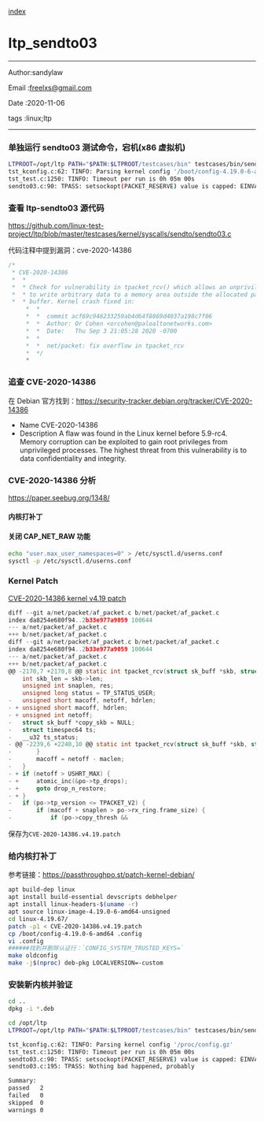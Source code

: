[index](./index.md)

# ltp_sendto03

---

Author:sandylaw

Email :freelxs@gmail.com

Date :2020-11-06

tags :linux;ltp

---

### 单独运行 sendto03 测试命令，宕机(x86 虚拟机)

```bash
LTPROOT=/opt/ltp PATH="$PATH:$LTPROOT/testcases/bin" testcases/bin/sendto03
tst_kconfig.c:62: TINFO: Parsing kernel config '/boot/config-4.19.0-6-amd64'
tst_test.c:1250: TINFO: Timeout per run is 0h 05m 00s
sendto03.c:90: TPASS: setsockopt(PACKET_RESERVE) value is capped: EINVAL (22)
```

### 查看 ltp-sendto03 源代码

<https://github.com/linux-test-project/ltp/blob/master/testcases/kernel/syscalls/sendto/sendto03.c>

代码注释中提到漏洞：cve-2020-14386

```c
/*
 * CVE-2020-14386
 *  *
 *  * Check for vulnerability in tpacket_rcv() which allows an unprivileged user
 *  * to write arbitrary data to a memory area outside the allocated packet
 *  * buffer. Kernel crash fixed in:
     *  *
     *  *  commit acf69c946233259ab4d64f8869d4037a198c7f06
     *  *  Author: Or Cohen <orcohen@paloaltonetworks.com>
     *  *  Date:   Thu Sep 3 21:05:28 2020 -0700
     *  *
     *  *  net/packet: fix overflow in tpacket_rcv
     *  */
     *
```

### 追查 CVE-2020-14386

在 Debian 官方找到：<https://security-tracker.debian.org/tracker/CVE-2020-14386>

- Name CVE-2020-14386
- Description A flaw was found in the Linux kernel before 5.9-rc4. Memory corruption can be exploited to gain root privileges from unprivileged processes. The highest threat from this vulnerability is to data confidentiality and integrity.

### CVE-2020-14386 分析

<https://paper.seebug.org/1348/>

#### 内核打补丁

#### 关闭 CAP_NET_RAW 功能

```bash
echo "user.max_user_namespaces=0" > /etc/sysctl.d/userns.conf
sysctl -p /etc/sysctl.d/userns.conf
```

### Kernel Patch

[CVE-2020-14386 kernel v4.19 patch](https://git.kernel.org/pub/scm/linux/kernel/git/torvalds/linux.git/diff/?id=acf69c946233259ab4d64f8869d4037a198c7f06)

```c
diff --git a/net/packet/af_packet.c b/net/packet/af_packet.c
index da8254e680f94..2b33e977a9059 100644
--- a/net/packet/af_packet.c
+++ b/net/packet/af_packet.c
diff --git a/net/packet/af_packet.c b/net/packet/af_packet.c
index da8254e680f94..2b33e977a9059 100644
--- a/net/packet/af_packet.c
+++ b/net/packet/af_packet.c
@@ -2170,7 +2170,8 @@ static int tpacket_rcv(struct sk_buff *skb, struct net_device *dev,
    int skb_len = skb->len;
    unsigned int snaplen, res;
    unsigned long status = TP_STATUS_USER;
-   unsigned short macoff, netoff, hdrlen;
- + unsigned short macoff, hdrlen;
- + unsigned int netoff;
-   struct sk_buff *copy_skb = NULL;
-   struct timespec64 ts;
-   __u32 ts_status;
- @@ -2239,6 +2240,10 @@ static int tpacket_rcv(struct sk_buff *skb, struct net_device *dev,
-       }
-       macoff = netoff - maclen;
-   }
- + if (netoff > USHRT_MAX) {
- +     atomic_inc(&po->tp_drops);
- +     goto drop_n_restore;
- + }
-   if (po->tp_version <= TPACKET_V2) {
-       if (macoff + snaplen > po->rx_ring.frame_size) {
-           if (po->copy_thresh &&
```

保存为`CVE-2020-14386.v4.19.patch`

### 给内核打补丁

参考链接：<https://passthroughpo.st/patch-kernel-debian/>

```bash
apt build-dep linux
apt install build-essential devscripts debhelper
apt install linux-headers-$(uname -r)
apt source linux-image-4.19.0-6-amd64-unsigned
cd linux-4.19.67/
patch -p1 < CVE-2020-14386.v4.19.patch
cp /boot/config-4.19.0-6-amd64 .config
vi .config
######找到并删除认证行：`CONFIG_SYSTEM_TRUSTED_KEYS=`
make oldconfig
make -j$(nproc) deb-pkg LOCALVERSION=-custom
```

### 安装新内核并验证

```bash
cd ..
dpkg -i *.deb
```

```bash
cd /opt/ltp
LTPROOT=/opt/ltp PATH="$PATH:$LTPROOT/testcases/bin" testcases/bin/sendto03

tst_kconfig.c:62: TINFO: Parsing kernel config '/proc/config.gz'
tst_test.c:1250: TINFO: Timeout per run is 0h 05m 00s
sendto03.c:90: TPASS: setsockopt(PACKET_RESERVE) value is capped: EINVAL (22)
sendto03.c:195: TPASS: Nothing bad happened, probably

Summary:
passed   2
failed   0
skipped  0
warnings 0
```

